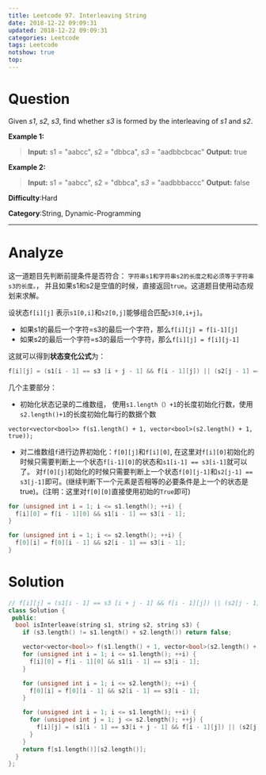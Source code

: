 ```yaml
---
title: Leetcode 97. Interleaving String
date: 2018-12-22 09:09:31
updated: 2018-12-22 09:09:31
categories: Leetcode
tags: Leetcode
notshow: true
top:
---
```


# Question

Given  _s1_,  _s2_,  _s3_, find whether  _s3_  is formed by the interleaving of  _s1_  and  _s2_.

**Example 1:**

> **Input:** s1 = "aabcc", s2 = "dbbca", _s3_ = "aadbbcbcac"
> **Output:** true

**Example 2:**

> **Input:** s1 = "aabcc", s2 = "dbbca", _s3_ = "aadbbbaccc"
> **Output:** false

**Difficulty**:Hard

**Category**:String, Dynamic-Programming

<!-- more -->

------------

# Analyze

这一道题目先判断前提条件是否符合： `字符串s1和字符串s2的长度之和必须等于字符串s3的长度。`， 并且如果s1和s2是空值的时候，直接返回`true`。这道题目使用动态规划来求解。

设状态`f[i][j]` 表示`s1[0,i]`和`s2[0,j]`能够组合匹配`s3[0,i+j]`。

- 如果s1的最后一个字符=s3的最后一个字符，那么`f[i][j] = f[i-1][j]`
- 如果s2的最后一个字符=s3的最后一个字符，那么`f[i][j] = f[i][j-1]`

这就可以得到**状态变化公式**为：

```cpp
f[i][j] = (s1[i - 1] == s3 [i + j - 1] && f[i - 1][j]) || (s2[j - 1] == s3 [i + j - 1] && f[i][j - 1]);
```

几个主要部分：

- 初始化状态记录的二维数组， 使用`s1.length（）+1`的长度初始化行数，使用`s2.length()+1`的长度初始化每行的数据个数

`vector<vector<bool>> f(s1.length() + 1, vector<bool>(s2.length() + 1, true));`

- 对二维数组`f`进行边界初始化：`f[0][j]`和`f[i][0]`, 在这里对`f[i][0]`初始化的时候只需要判断上一个状态`f[i-1][0]`的状态和`s1[i-1] == s3[i-1]`就可以了。 对`f[0][j]`初始化的时候只需要判断上一个状态`f[0][j-1]`和`s2[j-1] == s3[j-1]`即可。(继续判断下一个元素是否相等的必要条件是上一个的状态是true)。(注明：这里对`f[0][0]`直接使用初始的`True`即可)

```cpp
for (unsigned int i = 1; i <= s1.length(); ++i) {
  f[i][0] = f[i - 1][0] && s1[i - 1] == s3[i - 1];
}

for (unsigned int i = 1; i <= s2.length(); ++i) {
  f[0][i] = f[0][i - 1] && s2[i - 1] == s3[i - 1];
}
```

# Solution

```cpp
// f[i][j] = (s1[i - 1] == s3 [i + j - 1] && f[i - 1][j]) || (s2[j - 1] == s3 [i + j - 1] && f[i][j - 1]);
class Solution {
 public:
  bool isInterleave(string s1, string s2, string s3) {
    if (s3.length() != s1.length() + s2.length()) return false;

    vector<vector<bool>> f(s1.length() + 1, vector<bool>(s2.length() + 1, true));
    for (unsigned int i = 1; i <= s1.length(); ++i) {
      f[i][0] = f[i - 1][0] && s1[i - 1] == s3[i - 1];
    }

    for (unsigned int i = 1; i <= s2.length(); ++i) {
      f[0][i] = f[0][i - 1] && s2[i - 1] == s3[i - 1];
    }

    for (unsigned int i = 1; i <= s1.length(); ++i) {
      for (unsigned int j = 1; j <= s2.length(); ++j) {
        f[i][j] = (s1[i - 1] == s3[i + j - 1] && f[i - 1][j]) || (s2[j - 1] == s3[i + j - 1] && f[i][j - 1]);
      }
    }
    return f[s1.length()][s2.length()];
  }
};
```

